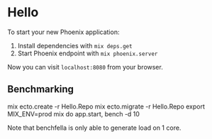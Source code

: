 # Hello

To start your new Phoenix application:

1. Install dependencies with `mix deps.get`
2. Start Phoenix endpoint with `mix phoenix.server`

Now you can visit `localhost:8080` from your browser.

## Benchmarking

mix ecto.create -r Hello.Repo
mix ecto.migrate -r Hello.Repo
export MIX_ENV=prod 
mix do app.start, bench -d 10

Note that benchfella is only able to generate load on 1 core.
